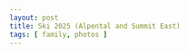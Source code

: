 ```yaml
---
layout: post
title: Ski 2025 (Alpental and Summit East)
tags: [ family, photos ]
---
```

<script src="http://ajax.googleapis.com/ajax/libs/jquery/1.11.1/jquery.min.js" /> 
<link href="https://cdnjs.cloudflare.com/ajax/libs/fotorama/4.6.4/fotorama.min.css" rel="stylesheet">
<script src="https://cdnjs.cloudflare.com/ajax/libs/fotorama/4.6.4/fotorama.min.js" />

<!-- 2. Add images to <div class="fotorama"></div>. -->
<div class="fotorama">
    <img src="https://lh3.googleusercontent.com/pw/AP1GczNt2paRqLFJRvj40--MRnSVoajVkY6H5c5JcQf96r_7hTTnS_2Jqnv-AW4nPYg9Uee6jdRTSMG6TEy5BzST-4SGtF7V7uLSpbq-2UbUYeQ9vU_DcEht=s0">
    <img src="https://lh3.googleusercontent.com/pw/AP1GczNk_t4Tdm29QqvWIjj6jRbTgHwY9pqM2vsV2iVLAqhDsy0MxhF4-YMmwZmFhknA7f8pC781BUyiYiaaq8ca_c2rE1I_65f52t_Lf-AW_7I2TNYjt8ir=s0">
    <img src="https://lh3.googleusercontent.com/pw/AP1GczPFHKDoQvEuEeoSoszrnmUzLp5C8mtVnIzDy2nXhbvlW9EkB1s8HjOZ9rApkJL2nGrnqKCxkxcsKaLrPRnBkMY2UMEpu2By2zMQDT9hA7TizmvbFCAq=s0">
    <img src="https://lh3.googleusercontent.com/pw/AP1GczPm3WdT7WRXfWYyjOCZkKm7PhSEkfuk4irBD3JRaNnNZceZkWfoEAXDDE_soWv7etbh0XLQIvZgZU0S7ef94E-X364Or0yxy2IKODEOo106c1_wFQbo=s0">
    <img src="https://lh3.googleusercontent.com/pw/AP1GczPCG-eApVxr6TW0F9UqE4OCOmiFIQK2NCcLtzN1TUtPfz3AN5IgVB26JQDXYfwRaLij8nzOI2EeWkD1uN2zH5e1qWk-uOa68Q2jiPFQ4hZhrZS3jDl3=s0">
    <img src="https://lh3.googleusercontent.com/pw/AP1GczN-NtA0eXak5CJrg87PEYjaMKozJ6961mCR1VF-qEfJSOsV4oGxoGaew2L7WknB3MP3zUglE1pQrbgUv2ZQMreAJXdcQxmAAdZpB0nfCQRWymQqmSMg=s0">
    <img src="https://lh3.googleusercontent.com/pw/AP1GczONVRgXeunqkt2isrW1E0qOFNTAL_4A1D30jS0t7GNRltoZhD4rgDsE_MllQK_NEUvEhACb0BjjPQM04KhEEyPLlcuIRoXqvrXnBTcm18uCOfsxzO3g=s0">
    <img src="https://lh3.googleusercontent.com/pw/AP1GczPQ2hNDwExbo5Pakq8l1W5pffOBAXT7erOqqNkshKU2I2egsJ93b3gIBOwF4ZcoCrpQk7C5mokTTuNzYgizsAJiy26sQUI0_sI3gCen9uNp5Jmp5GKV=s0">
    <img src="https://lh3.googleusercontent.com/pw/AP1GczPulBQxrE9Dkg4IwfGc-BJjQYWKRynikOizlNkCoIfYym-ta1op8Z8d2SSZyhiVaC7bwT5No-nqg3yxk9P85Eb6fG8wqiee17xIY6HreMAN2CB5iM_v=s0">
    <img src="https://lh3.googleusercontent.com/pw/AP1GczNt2paRqLFJRvj40--MRnSVoajVkY6H5c5JcQf96r_7hTTnS_2Jqnv-AW4nPYg9Uee6jdRTSMG6TEy5BzST-4SGtF7V7uLSpbq-2UbUYeQ9vU_DcEht=s0">
    <img src="https://lh3.googleusercontent.com/pw/AP1GczMCAPFBfNS7PxeXSq8oKI-0QZ5KNCdWUqwDFM8OpOzF-dl9IO9IDcUz0DOMFQ0Pg27PR2XycbH6KHxuOLDridBA0qRk4TTNfMHrYLmQvQtx4nmRxuS3=s0">
    <img src="https://lh3.googleusercontent.com/pw/AP1GczOsEVYqY0oetktpc_Dzg5b0mDm-LZiLhQtKJ0qiXADNWENJCAd81mkPujRJW5RFnzvIIwO6oW5HvtlydZidf74nozH3RqC4c3GYi-BEcDcEPn6xhWCv=s0">
    <img src="https://lh3.googleusercontent.com/pw/AP1GczNvCDjC1eD8Ddbu2JSqJnn-MIFOZHpPLMfEjQEoleZJbkZ9me5pBy5Ay_kvE5Irj_N9XCzXgMMY2CDwY0eoAHMXfA8E5NXx2J9KqoqvzymmMfLUk-cu=s0">
    <img src="https://lh3.googleusercontent.com/pw/AP1GczMIMQYUHfxhkjK1Qv14eIjGDUnvjG1idkChnsd-RZwgh7cmvaCg7mTqurKh5JJeySANS4LNIFRwBnF1XvUVwlkV51wbR-tp7_GxovhrwAn6mxE5jYl8=s0">
    <img src="https://lh3.googleusercontent.com/pw/AP1GczOVR5E6ykW_6IujBHLUuIbM7P298xVGFGVOgzpXe-IWaO0YQdtpzvJhJpu8Mo_IZdX4raQUu3ti1-7rKVAj__0Q9NJWwNH0MyWC9zruyP8MrCGA--ZE=s0">
    <img src="https://lh3.googleusercontent.com/pw/AP1GczMpCYaRlWQlmVUjuFDjJRiylli2UCKtOh4E_adNLWqfTpJ4avVrgjleHg25_pNqeXJX8GCJlOyJdK6EDj_ZVw4YGggSgCCXgLGW_FVXNhPCs1Dbsobq=s0">
    <img src="https://lh3.googleusercontent.com/pw/AP1GczN4lGBG5LpoNcK4GEcf1PC40kF9IeJ2ZlnzfN_ahpUl-ruC-N8sG7-LbslL5tYH_UAWB4exjUA_wCut9VXpglWEXiInH5I8SLp6vWTHnS0UcRoypQ4s=s0">
    <img src="https://lh3.googleusercontent.com/pw/AP1GczMrJHRHuFstbt0I5xUkAP_DmCCOAbwRYwp-nbl3GQBkJ67eWXk3RgFEQoRfqBBvIUy2tVGFJQhfL9ljltgijGa1SeLodcvIvA2nLhOi3AUKY3Fp11jR=s0">
    <img src="https://lh3.googleusercontent.com/pw/AP1GczMPGt2fOJg0p1Mlu2A9DS1kXB_KnvTcwjfwbvsS0IIhvcvvDg0Hk7O6PFXZcVnxSEz9UW24B8gNynSDrGaXnzpb-f9-HBZWr0UcUnbk7QYw9TuUZbld=s0">
    <img src="https://lh3.googleusercontent.com/pw/AP1GczMgEQySRBh6fuKJYs7qnNV2qX-EWxEaZ3P5c-XiDWLCl9HBrQaLg6BaWQhXPdiNcjXNH2w56hg_OIbAmdcsgaAG-FJPpepuHhyyS0KEY1sOrLueSox8=s0">
    <img src="https://lh3.googleusercontent.com/pw/AP1GczNk_t4Tdm29QqvWIjj6jRbTgHwY9pqM2vsV2iVLAqhDsy0MxhF4-YMmwZmFhknA7f8pC781BUyiYiaaq8ca_c2rE1I_65f52t_Lf-AW_7I2TNYjt8ir=s0">
    <img src="https://lh3.googleusercontent.com/pw/AP1GczPFHKDoQvEuEeoSoszrnmUzLp5C8mtVnIzDy2nXhbvlW9EkB1s8HjOZ9rApkJL2nGrnqKCxkxcsKaLrPRnBkMY2UMEpu2By2zMQDT9hA7TizmvbFCAq=s0">
    <img src="https://lh3.googleusercontent.com/pw/AP1GczPm3WdT7WRXfWYyjOCZkKm7PhSEkfuk4irBD3JRaNnNZceZkWfoEAXDDE_soWv7etbh0XLQIvZgZU0S7ef94E-X364Or0yxy2IKODEOo106c1_wFQbo=s0">
    <img src="https://lh3.googleusercontent.com/pw/AP1GczPCG-eApVxr6TW0F9UqE4OCOmiFIQK2NCcLtzN1TUtPfz3AN5IgVB26JQDXYfwRaLij8nzOI2EeWkD1uN2zH5e1qWk-uOa68Q2jiPFQ4hZhrZS3jDl3=s0">
    <img src="https://lh3.googleusercontent.com/pw/AP1GczN-NtA0eXak5CJrg87PEYjaMKozJ6961mCR1VF-qEfJSOsV4oGxoGaew2L7WknB3MP3zUglE1pQrbgUv2ZQMreAJXdcQxmAAdZpB0nfCQRWymQqmSMg=s0">
    <img src="https://lh3.googleusercontent.com/pw/AP1GczONVRgXeunqkt2isrW1E0qOFNTAL_4A1D30jS0t7GNRltoZhD4rgDsE_MllQK_NEUvEhACb0BjjPQM04KhEEyPLlcuIRoXqvrXnBTcm18uCOfsxzO3g=s0">
    <img src="https://lh3.googleusercontent.com/pw/AP1GczPQ2hNDwExbo5Pakq8l1W5pffOBAXT7erOqqNkshKU2I2egsJ93b3gIBOwF4ZcoCrpQk7C5mokTTuNzYgizsAJiy26sQUI0_sI3gCen9uNp5Jmp5GKV=s0">
    <img src="https://lh3.googleusercontent.com/pw/AP1GczPulBQxrE9Dkg4IwfGc-BJjQYWKRynikOizlNkCoIfYym-ta1op8Z8d2SSZyhiVaC7bwT5No-nqg3yxk9P85Eb6fG8wqiee17xIY6HreMAN2CB5iM_v=s0">
    <img src="https://lh3.googleusercontent.com/pw/AP1GczNt2paRqLFJRvj40--MRnSVoajVkY6H5c5JcQf96r_7hTTnS_2Jqnv-AW4nPYg9Uee6jdRTSMG6TEy5BzST-4SGtF7V7uLSpbq-2UbUYeQ9vU_DcEht=s0">
    <img src="https://lh3.googleusercontent.com/pw/AP1GczMCAPFBfNS7PxeXSq8oKI-0QZ5KNCdWUqwDFM8OpOzF-dl9IO9IDcUz0DOMFQ0Pg27PR2XycbH6KHxuOLDridBA0qRk4TTNfMHrYLmQvQtx4nmRxuS3=s0">
    <img src="https://lh3.googleusercontent.com/pw/AP1GczOsEVYqY0oetktpc_Dzg5b0mDm-LZiLhQtKJ0qiXADNWENJCAd81mkPujRJW5RFnzvIIwO6oW5HvtlydZidf74nozH3RqC4c3GYi-BEcDcEPn6xhWCv=s0">
    <img src="https://lh3.googleusercontent.com/pw/AP1GczNvCDjC1eD8Ddbu2JSqJnn-MIFOZHpPLMfEjQEoleZJbkZ9me5pBy5Ay_kvE5Irj_N9XCzXgMMY2CDwY0eoAHMXfA8E5NXx2J9KqoqvzymmMfLUk-cu=s0">
    <img src="https://lh3.googleusercontent.com/pw/AP1GczMIMQYUHfxhkjK1Qv14eIjGDUnvjG1idkChnsd-RZwgh7cmvaCg7mTqurKh5JJeySANS4LNIFRwBnF1XvUVwlkV51wbR-tp7_GxovhrwAn6mxE5jYl8=s0">
    <img src="https://lh3.googleusercontent.com/pw/AP1GczOVR5E6ykW_6IujBHLUuIbM7P298xVGFGVOgzpXe-IWaO0YQdtpzvJhJpu8Mo_IZdX4raQUu3ti1-7rKVAj__0Q9NJWwNH0MyWC9zruyP8MrCGA--ZE=s0">
    <img src="https://lh3.googleusercontent.com/pw/AP1GczMpCYaRlWQlmVUjuFDjJRiylli2UCKtOh4E_adNLWqfTpJ4avVrgjleHg25_pNqeXJX8GCJlOyJdK6EDj_ZVw4YGggSgCCXgLGW_FVXNhPCs1Dbsobq=s0">
    <img src="https://lh3.googleusercontent.com/pw/AP1GczN4lGBG5LpoNcK4GEcf1PC40kF9IeJ2ZlnzfN_ahpUl-ruC-N8sG7-LbslL5tYH_UAWB4exjUA_wCut9VXpglWEXiInH5I8SLp6vWTHnS0UcRoypQ4s=s0">
    <img src="https://lh3.googleusercontent.com/pw/AP1GczMrJHRHuFstbt0I5xUkAP_DmCCOAbwRYwp-nbl3GQBkJ67eWXk3RgFEQoRfqBBvIUy2tVGFJQhfL9ljltgijGa1SeLodcvIvA2nLhOi3AUKY3Fp11jR=s0">
    <img src="https://lh3.googleusercontent.com/pw/AP1GczMPGt2fOJg0p1Mlu2A9DS1kXB_KnvTcwjfwbvsS0IIhvcvvDg0Hk7O6PFXZcVnxSEz9UW24B8gNynSDrGaXnzpb-f9-HBZWr0UcUnbk7QYw9TuUZbld=s0">
    <img src="https://lh3.googleusercontent.com/pw/AP1GczMgEQySRBh6fuKJYs7qnNV2qX-EWxEaZ3P5c-XiDWLCl9HBrQaLg6BaWQhXPdiNcjXNH2w56hg_OIbAmdcsgaAG-FJPpepuHhyyS0KEY1sOrLueSox8=s0">
    <img src="https://lh3.googleusercontent.com/pw/AP1GczMrJHRHuFstbt0I5xUkAP_DmCCOAbwRYwp-nbl3GQBkJ67eWXk3RgFEQoRfqBBvIUy2tVGFJQhfL9ljltgijGa1SeLodcvIvA2nLhOi3AUKY3Fp11jR=s0">
</div>
